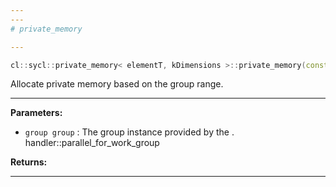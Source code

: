 ```yaml
---
---
# private_memory

---
```


```cpp
cl::sycl::private_memory< elementT, kDimensions >::private_memory(const group< kDimensions > &group)
```


Allocate private memory based on the group range. 


---
**Parameters:**

 - `group group`
: The group instance provided by the . handler::parallel_for_work_group

**Returns:** 

---
